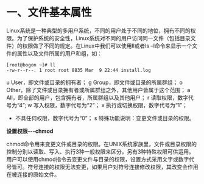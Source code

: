 # 一、文件基本属性
Linux系统是一种典型的多用户系统，不同的用户处于不同的地位，拥有不同的权限。为了保护系统的安全性，Linux系统对不同的用户访问同一文件（包括目录文件）的权限做了不同的规定。在Linux中我们可以使用ll或者ls –l命令来显示一个文件的属性以及文件所属的用户和组，如：


```
[root@bogon ~]# ll 
-rw-r--r--. 1 root root 8835 Mar  9 22:44 install.log

```

u User，即文件或目录的拥有者；
g Group，即文件或目录的所属群组； 
o Other，除了文件或目录拥有者或所属群组之外，其他用户皆属于这个范围； a All，即全部的用户，包含拥有者，所属群组以及其他用户； 
r 读取权限，数字代号为“4”; 
w 写入权限，数字代号为“2”； 
x 执行或切换权限，数字代号为“1”； 
- 不具任何权限，数字代号为“0”； 
s 特殊功能说明：变更文件或目录的权限。


**设置权限---chmod**

chmod命令用来变更文件或目录的权限。在UNIX系统家族里，文件或目录权限的控制分别以读取、写入、执行3种一般权限来区分，另有3种特殊权限可供运用。用户可以使用chmod指令去变更文件与目录的权限，设置方式采用文字或数字代号皆可。符号连接的权限无法变更，如果用户对符号连接修改权限，其改变会作用在被连接的原始文件。



